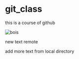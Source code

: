 # git_class

this is a course  of github 


![bois](https://media-cdn.tripadvisor.com/media/photo-s/01/3a/8d/6e/toujours-les-vosges.jpg)


new text remote

add more text from local directory
